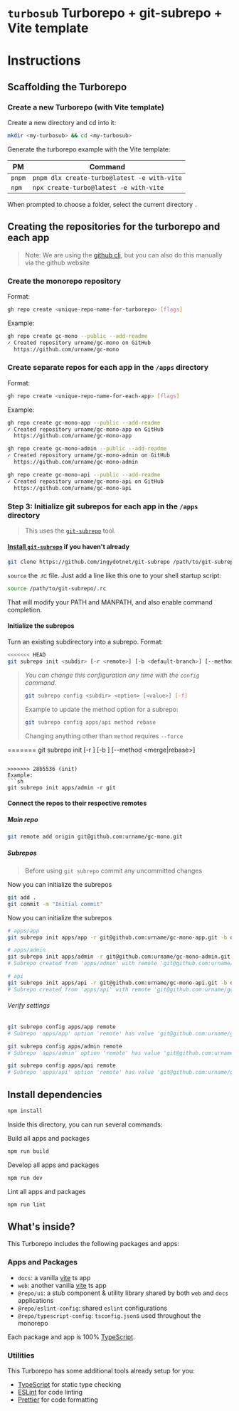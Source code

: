 # `turbosub` Turborepo + git-subrepo + Vite template

# Instructions

## Scaffolding the Turborepo

### Create a new Turborepo (with Vite template)

Create a new directory and cd into it:

```sh
mkdir <my-turbosub> && cd <my-turbosub>
```

Generate the turborepo example with the Vite template:

| PM     | Command                                     |
| ------ | ------------------------------------------- |
| `pnpm` | `pnpm dlx create-turbo@latest -e with-vite` |
| `npm`  | `npx create-turbo@latest -e with-vite`      |

When prompted to choose a folder, select the current directory `.`

## Creating the repositories for the turborepo and each app

> Note: We are using the [github cli](https://cli.github.com/), but you can also do this manually via the github website

### Create the monorepo repository

Format:
```sh
gh repo create <unique-repo-name-for-turborepo> [flags]
```

Example:
```sh
gh repo create gc-mono --public --add-readme
✓ Created repository urname/gc-mono on GitHub
  https://github.com/urname/gc-mono
```

### Create separate repos for each app in the `/apps` directory

Format:
```sh
gh repo create <unique-repo-name-for-each-app> [flags]
```

Example:
```sh
gh repo create gc-mono-app --public --add-readme
✓ Created repository urname/gc-mono-app on GitHub
  https://github.com/urname/gc-mono-app

gh repo create gc-mono-admin --public --add-readme
✓ Created repository urname/gc-mono-admin on GitHub
  https://github.com/urname/gc-mono-admin

gh repo create gc-mono-api --public --add-readme
✓ Created repository urname/gc-mono-api on GitHub
  https://github.com/urname/gc-mono-api

```

### Step 3: Initialize git subrepos for each app in the `/apps` directory

> This uses the [`git-subrepo`](https://github.com/ingydotnet/git-subrepo) tool.

#### [Install `git-subrepo`]() if you haven't already
    
```sh
git clone https://github.com/ingydotnet/git-subrepo /path/to/git-subrepo
```

`source` the .rc file. Just add a line like this one to your shell startup script:

```sh
source /path/to/git-subrepo/.rc
```
That will modify your PATH and MANPATH, and also enable command completion.

#### Initialize the subrepos

Turn an existing subdirectory into a subrepo.
Format:
```sh
<<<<<<< HEAD
git subrepo init <subdir> [-r <remote>] [-b <default-branch>] [--method <merge|rebase>]
```


> *You can change this configuration any time with the `config` command.*
> ```sh
> git subrepo config <subdir> <option> [<value>] [-f]
> ```
> 
> 
> Example to update the method option for a subrepo:
> ```sh
> git subrepo config apps/api method rebase
> ```
> Changing anything other than `method` requires `--force`
> 

=======
git subrepo init <subdir> [-r <remote>] [-b <branch>] [--method <merge|rebase>]
```

>>>>>>> 28b5536 (init)
Example:
```sh
git subrepo init apps/admin -r git
```

#### Connect the repos to their respective remotes

##### Main repo

```sh
git remote add origin git@github.com:urname/gc-mono.git
```
##### Subrepos

> Before using `git subrepo` commit any uncommitted changes

Now you can initialize the subrepos
```sh
git add .
git commit -m "Initial commit"
```
Now you can initialize the subrepos
```sh
# apps/app
git subrepo init apps/app -r git@github.com:urname/gc-mono-app.git -b dev --method rebase

# apps/admin
git subrepo init apps/admin -r git@github.com:urname/gc-mono-admin.git -b dev --method rebase
# Subrepo created from 'apps/admin' with remote 'git@github.com:urname/gc-mono-admin.git' (dev).

# api
git subrepo init apps/api -r git@github.com:urname/gc-mono-api.git -b dev --method rebase
# Subrepo created from 'apps/api' with remote 'git@github.com:urname/gc-mono-api.git' (dev).
```

###### Verify settings
```sh
git subrepo config apps/app remote
# Subrepo 'apps/app' option 'remote' has value 'git@github.com:urname/gc-mono-app.git'.

git subrepo config apps/admin remote
# Subrepo 'apps/admin' option 'remote' has value 'git@github.com:urname/gc-mono-admin.git'.

git subrepo config apps/api remote
# Subrepo 'apps/api' option 'remote' has value 'git@github.com:urname/gc-mono-api.git'.
```
## Install dependencies

```sh
npm install
````

Inside this directory, you can run several commands:

Build all apps and packages

```sh
npm run build
```

Develop all apps and packages

```sh
npm run dev
```

Lint all apps and packages

```sh
npm run lint
```

## What's inside?

This Turborepo includes the following packages and apps:

### Apps and Packages

-   `docs`: a vanilla [vite](https://vitejs.dev) ts app
-   `web`: another vanilla [vite](https://vitejs.dev) ts app
-   `@repo/ui`: a stub component & utility library shared by both `web` and `docs` applications
-   `@repo/eslint-config`: shared `eslint` configurations
-   `@repo/typescript-config`: `tsconfig.json`s used throughout the monorepo

Each package and app is 100% [TypeScript](https://www.typescriptlang.org/).

### Utilities

This Turborepo has some additional tools already setup for you:

-   [TypeScript](https://www.typescriptlang.org/) for static type checking
-   [ESLint](https://eslint.org/) for code linting
-   [Prettier](https://prettier.io) for code formatting

```

```

